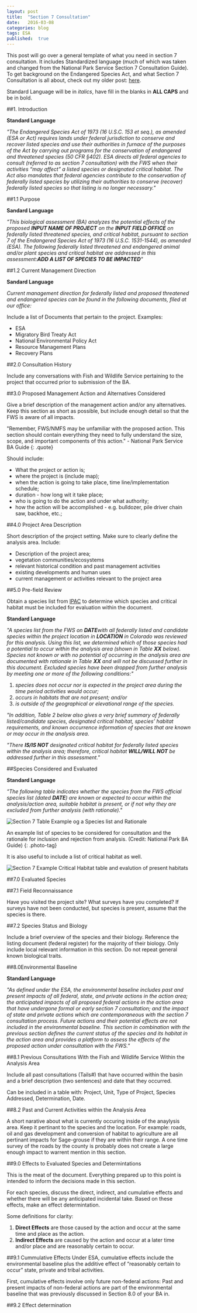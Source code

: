 ```yaml
---
layout: post
title:  "Section 7 Consultation"
date:   2016-03-08
categories: blog 
tags: ESA
published:  true
---
```



This post will go over a general template of what you need in section 7 consultation.  It includes Standardized language (much of which was taken and changed from the National Park Service Section 7 Consultation Guide).  To get background on the Endangered Species Act, and what Section 7 Consultation is all about, check out my older post: [here][ESA].  

Standard Language will be in *italics*, have fill in the blanks in **ALL CAPS** and be in bold. 

##1. Introduction

**Standard Language**

*"The Endangered Species Act of 1973 (16 U.S.C. 153 et seq.), as amended (ESA or Act) requires lands under federal jurisdiction to conserve and recover listed species and use their authorities in furnace of the purposes of the Act by carrying out programs for the conservation of endangered and threatened species (50 CFR §402). ESA directs all federal agencies to consult (referred to as section 7 consultation) with the FWS when their activities “may affect” a listed species or designated critical habitat. The Act also mandates that federal agencies contribute to the conservation of federally listed species by utilizing their authorities to conserve (recover) federally listed species so that listing is no longer necessary."*


##1.1 Purpose

**Sandard Language**

*"This biological assessment (BA) analyzes the potential effects of the proposed **INPUT NAME OF PROJECT** on the **INPUT FIELD OFFICE** on federally listed threatened species, and critical habitat, pursuant to section 7 of the Endangered Species Act of 1973 (16 U.S.C. 1531-1544), as amended (ESA).  The following federally listed threatened and endangered animal and/or plant species and critical habitat are addressed in this assessment:**ADD A LIST OF SPECIES TO BE IMPACTED**"*

##1.2 Current Management Direction

**Sandard Language**

*Current management direction for federally listed and proposed threatened and endangered species can be found in the following documents, filed at our office:*

Include a list of Documents that pertain to the project.  Examples:

* ESA
* Migratory Bird Treaty Act
* National Environmental Policy Act
* Resource Management Plans
* Recovery Plans

##2.0 Consultation History

Include any conversations with Fish and Wildlife Service pertaining to the project that occurred prior to submission of the BA. 

##3.0 Proposed Management Action and Alternatives Considered

Give a brief description of the management action and/or any alternatives. Keep this section as short as possible, but include enough detail so that the FWS is aware of all impacts. 

"Remember, FWS/NMFS may be unfamiliar with the proposed action. This section should contain everything they need to fully understand the size, scope, and important components of this action." - National Park Service BA Guide
{: .quote}

Should include:

* What the project or action is;
* where the project is (include map);
* when the action is going to take place, time line/implementation schedule;
* duration - how long wit it take place;
* who is going to do the action and under what authority;
* how the action will be accomplished - e.g. bulldozer, pile driver chain saw, backhoe, etc.;

##4.0 Project Area Description

Short description of the project setting. Make sure to clearly define the analysis area.  Include:

* Description of the project area;
* vegetation communities/ecosystems
* relevant historical condition and past management activities 
* existing developments and human uses
* current management or activities relevant to the project area

##5.0 Pre-field Review

Obtain a species list from [IPAC][ipac] to determine which species and critical habitat must be included for evaluation within the document. 

**Standard Language**

*"A species list from the FWS on **DATE**with all federally listed and candidate species within the project location in **LOCATION** in Colorado was reviewed for this analysis. Using this list, we determined which of those species had a potential to occur within the analysis area (shown in Table **XX** below). Species not known or with no potential of occurring in the analysis area are documented with rationale in Table **XX** and will not be discussed further in this document. Excluded species have been dropped from further analysis by meeting one or more of the following conditions:"*

1. *species does not occur nor is expected in the project area during the time period activities would occur;*
2. *occurs in habitats that are not present; and/or*
3. *is outside of the geographical or elevational range of the species.*

*"In addition, Table 2 below also gives a very brief summary of federally listed/candidate species, designated critical habitat, species’ habitat requirements, and known occurrence information of species that are known or may occur in the analysis area.* 

*"There **IS/IS NOT** designated critical habitat for federally listed species within the analysis area; therefore, critical habitat **WILL/WILL NOT** be addressed further in this assessment."*

##Species Considered and Evaluated

**Standard Language**

*"The following table indicates whether the species from the FWS official species list (dated **DATE**) are known or expected to occur within the analysis/action area, suitable habitat is present, or if not why they are excluded from further analysis (with rationale)."*

<div>
  <img src="{{"images/post-images/section7/table_species_list.jpg" | prepend:site.baseurl}}" alt="Section 7 Table Example og a Species list and Rationale">
</div>

An example list of species to be considered for consultation and the rationale for inclusion and rejection from analysis. (Credit: National Park BA Guide)
{: .photo-tag}


It is also useful to include a list of critical habitat as well. 

<div>
  <img src="{{"images/post-images/section7/table-critical-habitat.jpg" | prepend:site.baseurl}}" alt="Section 7 Example Critical Habitat table and evalution of present habitats">
</div>

##7.0 Evaluated Species

##7.1 Field Reconnaissance

Have you visited the project site? What surveys have you completed? If surveys have not been conducted, but species is present, assume that the species is there. 

##7.2 Species Status and Biology

Include a brief overview of the species and their biology.  Reference the listing document (federal register) for the majority of their biology.  Only include local relevant information in this section.  Do not repeat general known biological traits. 

##8.0Environmental Baseline

**Standard Language**

*"As defined under the ESA, the environmental baseline includes past and present impacts of all federal, state, and private actions in the action area; the anticipated impacts of all proposed federal actions in the action area that have undergone formal or early section 7 consultation; and the impact of state and private actions which are contemporaneous with the section 7 consultation process. Future actions and their potential effects are not included in the environmental baseline. This section in combination with the previous section defines the current status of the species and its habitat in the action area and provides a platform to assess the effects of the proposed action under consultation with the FWS."*

##8.1 Previous Consultations With the Fish and Wildlife Service Within the Analysis Area

Include all past consultations (Tails#) that have occurred within the basin and a brief description (two sentences) and date that they occurred.

Can be included in a table with: Project, Unit, Type of Project, Species Addressed, Determination, Date. 

##8.2 Past and Current Activities within the Analysis Area

A short narative about what is currently occuring inside of the anaylysis area.  Keep it pertinant to the species and the location.  For example: roads, oil and gas development and conversion of habitat to agriculture are all pertinant impacts for Sage-grouse if they are within their range.  A one time survey of the roads by the county is probably does not create a large enough impact to warrent mention in this section. 

##9.0 Effects to Evaluated Species and Determintations

This is the meat of the document.  Everything prepared up to this point is intended to inform the decisions made in this section. 

For each species, discuss the direct, indirect, and cumulative effects and whether there will be any anticipated incidental take.  Based on these effects, make an effect determintation. 

Some definitions for clarity:

1. **Direct Effects** are those caused by the action and occur at the same time and place as the action. 
2. **Indirect Effects** are caused by the action and occur at a later time and/or place and are reasonably certain to occur. 

##9.1 Cummulative Effects
Under ESA, cumulative effects include the environmental baseline plus the additive effect of “reasonably certain to occur” state, private and tribal activities.

First, cumulative effects involve only future non-federal actions: Past and present impacts of non-federal actions are part of the environmental baseline that was previously discussed in Section 8.0 of your BA in.

##9.2 Effect determination
 

[ESA]:    http://www.schmidtyworks.com/blog/2015/05/22/esa.html

[ipac]:   http://ecos.fws.gov/ipac/



